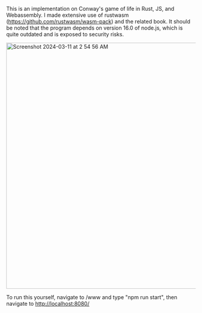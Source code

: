 This is an implementation on Conway's game of life in Rust, JS, and Webassembly. I made extensive use of rustwasm (<a href="[url](https://github.com/rustwasm/wasm-pack)">https://github.com/rustwasm/wasm-pack</a>) and the related book. It should be noted that the program depends on version 16.0 of node.js, which is quite outdated and is exposed to security risks. 


<img width="654" alt="Screenshot 2024-03-11 at 2 54 56 AM" src="https://github.com/LeoTaoeee/wasm-game-of-life/assets/91030023/4bf2df2b-040e-4fe3-9d1f-5baab3041a19">

To run this yourself, navigate to /www and type "npm run start", then navigate to <a href="[url](http://localhost:8080/)">http://localhost:8080/</a>


